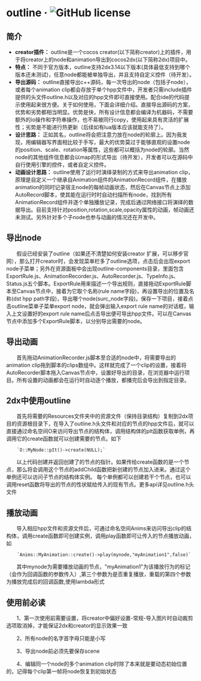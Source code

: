 outline &middot; ![GitHub license](https://img.shields.io/badge/license-MIT-blue.svg)
=======
简介
-------
* **creator插件：** outline是一个cocos creator(以下简称creator)上的插件，用于将creator上的node和animation导出到cocos2dx(以下简称2dx)项目中。
* **特点：** 不同于官方版本，outline支持2dx3.14以下版本(具体最低支持到哪个版本还未测试)，任意node都能被单独导出，并且支持自定义控件（待开发）。
* **导出源码：** outline直接导出c++源码，每一次导出的node（包括子node），或者每个animation clip都会存放于单个hpp文件中，开发者只需include插件提供的头文件outline.h以及对应的hpp文件即可直接使用。配合ide的代码提示使用起来很方便。关于如何使用，下面会详细介绍。直接导出源码的方案，优势和劣势都相当明显。优势是快，所有设计信息都会编译为机器码，不需要额外的io操作和字符串操作，也不易被同行copy，使用起来具有灵活的扩展性；劣势是不能进行热更新（后续如有lua版本应该就能支持了）。
* **设计思路：** 正如其名，outline将会把注意力放在node的轮廓上。因为我发现，用编辑器写界面相比较于手写，最大的优势莫过于能够直观的设置node的position、scale、rotation等属性，这些都可以概括为node的轮廓。当然node的其他组件信息都会以map的形式导出（待开发），开发者可以在源码中自行使用引擎的控件，或者自定义控件。
* **动画设计思路：** outline使用了运行时演绎录制的方式来导出animation clip，原理是自定义一个继承自Animation组件的AnimationRecord组件，在播放animation的同时记录宿主node的每帧动画状态，然后在Canvas节点上添加AutoRecord脚本，使其能在运行时时自动扫描所有node，找到所有AnimationRecord组件并逐个单独播放记录，完成后通过网络接口将演绎的数据导出。目前支持针对position,rotation,scale,opacity属性的动画，帧动画还未测试。另外针对多个子node也参与动画的情况还在开发中。

导出node
--------
        假设已经安装了outline（如果还不清楚如何安装creator 扩展，可以移步官网），那么打开creator时，会发现菜单栏多了outline选项，点击后会出现export node子菜单；另外在资源面板中会出现outline-components目录，里面包含ExportRule.js、AnimationRecorder.js、AutoRecorder.js、TypeInfo.js、Status.js五个脚本。ExportRule用来描述一个导出规则，直接拖动ExportRule脚本至Canvas节点中，接着为它取个名称(rule name字段)，再设置导出的位置及名称(dst hpp path字段)，导出哪个node(surc_node字段)。保存一下项目，接着点击outline菜单子菜单export node，就会弹出输入export rule name的对话框，输入上文设置好的export rule name后点击导出便可导出hpp文件。可以在Canvas节点中添加多个ExportRule脚本，以分别导出需要的node。 
    
导出动画
--------
        首先拖动AnimationRecorder.js脚本至合适的node中，将需要导出的animation clip拖到脚本的clips数组中。这样就完成了一个clip的设置，接着将AutoRecorder脚本拖入Canvas节点中，设置好导出的目录，在浏览器中运行项目。所有设置的动画都会在运行时自动逐个播放，都播完后会导出到指定目录。 
            
2dx中使用outline
----------------
        首先将需要的Resources文件夹中的资源文件（保持目录结构）复制到2dx项目的资源根目录下，在导入了outline.h头文件和对应的节点的hpp文件后，就可以直接通过命名空间O来访问导出节点的结构体，调用结构体的pIt函数获取单例，再调用它的create函数就可以创建需要的节点。如下 
        
        `O::MyNode::pIt()->create(NULL);`  
        
        以上代码创建并返回创建了的节点的指针。如果传给create函数的是一个节点，那么将会调用这个节点的addChild函数把新创建的节点加入进来。通过这个单例还可以访问子节点的结构体实例。 每个单例都可以创建若干个节点，也可以调用reset函数将导出的节点的性状赋给传入的现有节点。更多api详见outline.h头文件  
        
播放动画
--------
        导入相应hpp文件和资源文件后，可通过命名空间Anims来访问导出clip的结构体，调用create函数即可创建实例，调用play函数即可让传入的节点播放动画，如  
        
        `Anims::MyAnimation::create()->play(mynode,"myAnimation1",false)`  
        
        其中mynode为需要播放动画的节点，"myAnimation1"为该播放行为的标记（会作为回调函数的参数传入）,第三个参数为是否重复播放，重载的第四个参数为播放完成后的回调函数,使用lambda形式 
        
使用前必读
---------
        1、第一次使用前需要设置，将creator中偏好设置-常规-导入图片时自动裁剪选项取消掉，才能保证2dx和creator的显示效果一致 
        
        2、所有node的名字首字母只能是小写 
        
        3、导出node前必须先要保存scene 
        
        4、编辑同一个node的多个animation clip时除了本来就是要动态初始位置的，记得每个clip第一帧将node恢复到初始状态 
        
